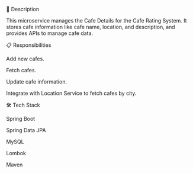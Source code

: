📜 Description

This microservice manages the Cafe Details for the Cafe Rating System.
It stores cafe information like cafe name, location, and description, and provides APIs to manage cafe data.

📋 Responsibilities

Add new cafes.

Fetch cafes.

Update cafe information.

Integrate with Location Service to fetch cafes by city.

🛠 Tech Stack

Spring Boot

Spring Data JPA

MySQL

Lombok

Maven
